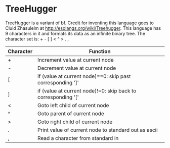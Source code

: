# TreeHugger

TreeHugger is a variant of bf. Credit for inventing this language goes to Cluid Zhasulelm at http://esolangs.org/wiki/Treehugger. This language has 9 characters in it and formats its data as an infinite binary tree. The character set is: + - [ ] < ^ > . ,

| Character | Function |
|-----------|----------|
| + | Increment value at current node |
| - | Decrement value at current node |
| [ | if (value at current node)==0: skip past corresponding ']' |
| ] | if (value at current node)!=0: skip back to corresponding '[' |
| < | Goto left child of current node |
| ^ | Goto parent of current node |
| > | Goto right child of current node |
| . | Print value of current node to standard out as ascii |
| , | Read a character from standard in |
